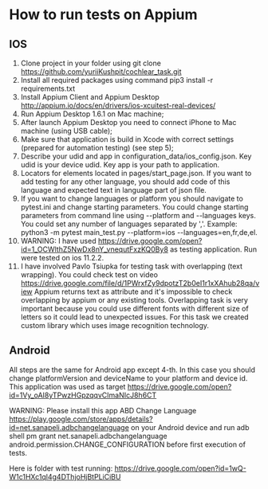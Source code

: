 # How to run tests on Appium

## IOS
1. Clone project in your folder using git clone https://github.com/yuriiKushpit/cochlear_task.git
2. Install all required packages using command pip3 install -r requirements.txt 
3. Install Appium Client and Appium Desktop http://appium.io/docs/en/drivers/ios-xcuitest-real-devices/
4. Run Appium Desktop 1.6.1 on Mac machine;
5. After launch Appium Desktop you need to connect iPhone to Mac machine (using USB cable);
6. Make sure that application is build in Xcode with correct settings (prepared for automation testing) (see step 5);
7. Describe your udid and app in configuration_data/ios_config.json. Key udid is your device udid. Key app is your path to application.
8. Locators for elements located in pages/start_page.json. If you want to add testing for any other language, you should add code of this language and expected text in language part of json file.
9. If you want to change languages or platform you should navigate to pytest.ini and change starting parameters. You could change starting parameters from command line using --platform and --languages keys. You could set any number of languages separated by ','. Example: python3 -m pytest main_test.py --platform=ios --languages=en,fr,de,el.
10. WARNING: I have used https://drive.google.com/open?id=1_OCWlthZ5NwDx8nY_vnequtFxzKQ0By8 as testing application. Run were tested on ios 11.2.2.
11. I have involved Pavlo Tsiupka for testing task with overlapping (text wrapping). You could check test on video https://drive.google.com/file/d/1PWrxfZy9dpotzT2b0eI1r1xXAhub28qa/view Appium returns text as attribute and it's impossible to check overlapping by appium or any existing  tools. Overlapping task is very important because you could use different fonts with different size of letters so it could lead to unexpected issues. For this task we created custom library which uses image recognition technology.

## Android
All steps are the same for Android app except 4-th. In this case you should change platformVersion and deviceName to your 
platform and device id. This application was used as target  https://drive.google.com/open?id=1Vy_oAI8yTPwzHGpzqqvCImaNIcJ8h6CT

WARNING: Please install this app ABD Change Language https://play.google.com/store/apps/details?id=net.sanapeli.adbchangelanguage on your Android device and run adb shell pm grant net.sanapeli.adbchangelanguage android.permission.CHANGE_CONFIGURATION before first execution of tests.

Here is folder with test running:
https://drive.google.com/open?id=1wQ-W1c1HXc1ql4g4DThjoHjBtPLiCiBU
